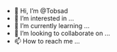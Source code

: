- 👋 Hi, I’m @Tobsad
- 👀 I’m interested in ...
- 🌱 I’m currently learning ...
- 💞️ I’m looking to collaborate on ...
- 📫 How to reach me ...
<!--
# ¡Bienvenido/a a mi perfil de Github!

## Sobre mí

Soy [tu nombre], estudiante de Ingeniería de Sistemas en [tu universidad]. Me apasiona el mundo de la tecnología y la programación, y estoy constantemente buscando oportunidades para mejorar mis habilidades y conocimientos en este campo.

## Mis intereses

- Programación en lenguajes como Java, Python y C++
- Desarrollo web con HTML, CSS y JavaScript
- Bases de datos y gestión de la información
- Seguridad informática y ciberseguridad

## Mis proyectos

- [Nombre del proyecto](enlace al repositorio): Una descripción breve del proyecto y su objetivo.
- [Nombre del proyecto](enlace al repositorio): Una descripción breve del proyecto y su objetivo.

## Contacto

¡Siempre estoy buscando nuevas oportunidades de aprendizaje y colaboración! Si estás interesado/a en contactarme, puedes encontrarme en:

- [Linkedin](enlace a tu perfil de Linkedin)
- [Correo electrónico](tu dirección de correo electrónico)

<!---
Tobsad/Tobsad is a ✨ special ✨ repository because its `README.md` (this file) appears on your GitHub profile.
You can click the Preview link to take a look at your changes.
--->
<!--tratemos de comentar esto de abajo
 # Bienvenidos a mi perfil de GitHub

Soy un estudiante de Ingeniería de Sistemas con un enfoque en el desarrollo frontend. Me encanta resolver problemas y crear soluciones prácticas con el uso de tecnologías modernas.

## Habilidades clave
- HTML
- CSS
- JavaScript
- React
- Vue.js
- Git

## Proyectos destacados
- **Sitio web de comercio electrónico**: desarrollé un sitio web de comercio electrónico usando React y Firebase para almacenar y gestionar los datos.
- **Aplicación de gestión de tareas**: desarrollé una aplicación de gestión de tareas que permite a los usuarios crear, editar y eliminar tareas usando Vue.js y Firebase.
- **Portafolio personal**: creé mi propio portafolio personal usando HTML, CSS y JavaScript para mostrar mis proyectos y habilidades.

## Educación
- Estudiante de Ingeniería de Sistemas en la Universidad Nacional de Ingeniería
- Curso de Desarrollo Web en Udemy
- Curso de React en FreeCodeCamp

Me encanta aprender y mejorar mis habilidades. Estoy emocionado de trabajar en proyectos interesantes y colaborar con otros desarrolladores para crear soluciones impresionantes. ¡Gracias por visitar mi perfil!

 xd AQUI TERMINA-->
